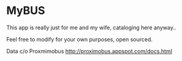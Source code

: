 MyBUS
=====

This app is really just for me and my wife, cataloging here anyway..

Feel free to modify for your own purposes, open sourced.


Data c/o Proxmimobus http://proximobus.appspot.com/docs.html
